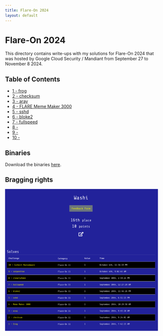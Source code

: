 ```yaml
---
title: Flare-On 2024
layout: default
---
```


# Flare-On 2024

This directory contains write-ups with my solutions for Flare-On 2024 that was hosted by Google Cloud Security / Mandiant from September 27 to November 8 2024. 

## Table of Contents

- [1 - frog](1)
- [2 - checksum](2)
- [3 - aray](3)
- [4 - FLARE Meme Maker 3000](4)
- [5 - sshd](5)
- [6 - bloke2](6)
- [7 - fullspeed](7)
- [8 - ](8)
- [9 - ](9)
- [10 - ](10)

## Binaries
Download the binaries [here](http://flare-on.com/files/Flare-On11_Challenges.zip).


## Bragging rights

![Achievements screen](solved-screenshot.png)